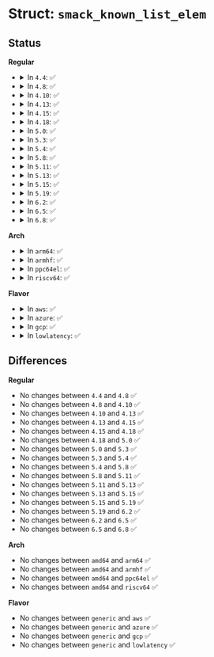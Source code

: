 # Struct: <code>smack_known_list_elem</code>

## Status
<b>Regular</b>
<ul>
<li>
<details>
<summary>In <code>4.4</code>: ✅</summary>

```c
struct smack_known_list_elem {
    struct list_head list;
    struct smack_known *smk_label;
};
```
</details>
</li>
<li>
<details>
<summary>In <code>4.8</code>: ✅</summary>

```c
struct smack_known_list_elem {
    struct list_head list;
    struct smack_known *smk_label;
};
```
</details>
</li>
<li>
<details>
<summary>In <code>4.10</code>: ✅</summary>

```c
struct smack_known_list_elem {
    struct list_head list;
    struct smack_known *smk_label;
};
```
</details>
</li>
<li>
<details>
<summary>In <code>4.13</code>: ✅</summary>

```c
struct smack_known_list_elem {
    struct list_head list;
    struct smack_known *smk_label;
};
```
</details>
</li>
<li>
<details>
<summary>In <code>4.15</code>: ✅</summary>

```c
struct smack_known_list_elem {
    struct list_head list;
    struct smack_known *smk_label;
};
```
</details>
</li>
<li>
<details>
<summary>In <code>4.18</code>: ✅</summary>

```c
struct smack_known_list_elem {
    struct list_head list;
    struct smack_known *smk_label;
};
```
</details>
</li>
<li>
<details>
<summary>In <code>5.0</code>: ✅</summary>

```c
struct smack_known_list_elem {
    struct list_head list;
    struct smack_known *smk_label;
};
```
</details>
</li>
<li>
<details>
<summary>In <code>5.3</code>: ✅</summary>

```c
struct smack_known_list_elem {
    struct list_head list;
    struct smack_known *smk_label;
};
```
</details>
</li>
<li>
<details>
<summary>In <code>5.4</code>: ✅</summary>

```c
struct smack_known_list_elem {
    struct list_head list;
    struct smack_known *smk_label;
};
```
</details>
</li>
<li>
<details>
<summary>In <code>5.8</code>: ✅</summary>

```c
struct smack_known_list_elem {
    struct list_head list;
    struct smack_known *smk_label;
};
```
</details>
</li>
<li>
<details>
<summary>In <code>5.11</code>: ✅</summary>

```c
struct smack_known_list_elem {
    struct list_head list;
    struct smack_known *smk_label;
};
```
</details>
</li>
<li>
<details>
<summary>In <code>5.13</code>: ✅</summary>

```c
struct smack_known_list_elem {
    struct list_head list;
    struct smack_known *smk_label;
};
```
</details>
</li>
<li>
<details>
<summary>In <code>5.15</code>: ✅</summary>

```c
struct smack_known_list_elem {
    struct list_head list;
    struct smack_known *smk_label;
};
```
</details>
</li>
<li>
<details>
<summary>In <code>5.19</code>: ✅</summary>

```c
struct smack_known_list_elem {
    struct list_head list;
    struct smack_known *smk_label;
};
```
</details>
</li>
<li>
<details>
<summary>In <code>6.2</code>: ✅</summary>

```c
struct smack_known_list_elem {
    struct list_head list;
    struct smack_known *smk_label;
};
```
</details>
</li>
<li>
<details>
<summary>In <code>6.5</code>: ✅</summary>

```c
struct smack_known_list_elem {
    struct list_head list;
    struct smack_known *smk_label;
};
```
</details>
</li>
<li>
<details>
<summary>In <code>6.8</code>: ✅</summary>

```c
struct smack_known_list_elem {
    struct list_head list;
    struct smack_known *smk_label;
};
```
</details>
</li>
</ul>
<b>Arch</b>
<ul>
<li>
<details>
<summary>In <code>arm64</code>: ✅</summary>

```c
struct smack_known_list_elem {
    struct list_head list;
    struct smack_known *smk_label;
};
```
</details>
</li>
<li>
<details>
<summary>In <code>armhf</code>: ✅</summary>

```c
struct smack_known_list_elem {
    struct list_head list;
    struct smack_known *smk_label;
};
```
</details>
</li>
<li>
<details>
<summary>In <code>ppc64el</code>: ✅</summary>

```c
struct smack_known_list_elem {
    struct list_head list;
    struct smack_known *smk_label;
};
```
</details>
</li>
<li>
<details>
<summary>In <code>riscv64</code>: ✅</summary>

```c
struct smack_known_list_elem {
    struct list_head list;
    struct smack_known *smk_label;
};
```
</details>
</li>
</ul>
<b>Flavor</b>
<ul>
<li>
<details>
<summary>In <code>aws</code>: ✅</summary>

```c
struct smack_known_list_elem {
    struct list_head list;
    struct smack_known *smk_label;
};
```
</details>
</li>
<li>
<details>
<summary>In <code>azure</code>: ✅</summary>

```c
struct smack_known_list_elem {
    struct list_head list;
    struct smack_known *smk_label;
};
```
</details>
</li>
<li>
<details>
<summary>In <code>gcp</code>: ✅</summary>

```c
struct smack_known_list_elem {
    struct list_head list;
    struct smack_known *smk_label;
};
```
</details>
</li>
<li>
<details>
<summary>In <code>lowlatency</code>: ✅</summary>

```c
struct smack_known_list_elem {
    struct list_head list;
    struct smack_known *smk_label;
};
```
</details>
</li>
</ul>

## Differences
<b>Regular</b>
<ul>
<li>
No changes between <code>4.4</code> and <code>4.8</code> ✅
</li>
<li>
No changes between <code>4.8</code> and <code>4.10</code> ✅
</li>
<li>
No changes between <code>4.10</code> and <code>4.13</code> ✅
</li>
<li>
No changes between <code>4.13</code> and <code>4.15</code> ✅
</li>
<li>
No changes between <code>4.15</code> and <code>4.18</code> ✅
</li>
<li>
No changes between <code>4.18</code> and <code>5.0</code> ✅
</li>
<li>
No changes between <code>5.0</code> and <code>5.3</code> ✅
</li>
<li>
No changes between <code>5.3</code> and <code>5.4</code> ✅
</li>
<li>
No changes between <code>5.4</code> and <code>5.8</code> ✅
</li>
<li>
No changes between <code>5.8</code> and <code>5.11</code> ✅
</li>
<li>
No changes between <code>5.11</code> and <code>5.13</code> ✅
</li>
<li>
No changes between <code>5.13</code> and <code>5.15</code> ✅
</li>
<li>
No changes between <code>5.15</code> and <code>5.19</code> ✅
</li>
<li>
No changes between <code>5.19</code> and <code>6.2</code> ✅
</li>
<li>
No changes between <code>6.2</code> and <code>6.5</code> ✅
</li>
<li>
No changes between <code>6.5</code> and <code>6.8</code> ✅
</li>
</ul>
<b>Arch</b>
<ul>
<li>
No changes between <code>amd64</code> and <code>arm64</code> ✅
</li>
<li>
No changes between <code>amd64</code> and <code>armhf</code> ✅
</li>
<li>
No changes between <code>amd64</code> and <code>ppc64el</code> ✅
</li>
<li>
No changes between <code>amd64</code> and <code>riscv64</code> ✅
</li>
</ul>
<b>Flavor</b>
<ul>
<li>
No changes between <code>generic</code> and <code>aws</code> ✅
</li>
<li>
No changes between <code>generic</code> and <code>azure</code> ✅
</li>
<li>
No changes between <code>generic</code> and <code>gcp</code> ✅
</li>
<li>
No changes between <code>generic</code> and <code>lowlatency</code> ✅
</li>
</ul>
